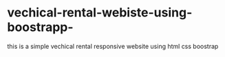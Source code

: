 # vechical-rental-webiste-using-boostrapp-
this is a simple  vechical rental responsive website using html css boostrap  
